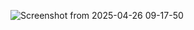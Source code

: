 ![Screenshot from 2025-04-26 09-17-50](https://github.com/user-attachments/assets/b87db082-c15a-4e78-b3fe-01e4c6c05854)
